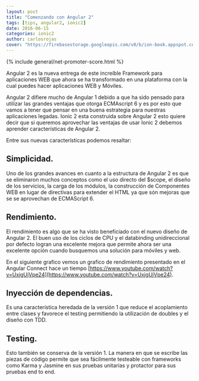 ```yaml
---
layout: post
title: "Comenzando con Angular 2"
tags: [tips, angular2, ionic2]
date: 2016-06-15
categories: ionic2
author: carlosrojas
cover: "https://firebasestorage.googleapis.com/v0/b/ion-book.appspot.com/o/posts%2Fangular2%2FZiY7lT8.jpg?alt=media&token=d36fcca3-838a-4725-8489-75e13f5dfbeb"
---
```


<amp-img width="750" height="422" layout="responsive" src="https://firebasestorage.googleapis.com/v0/b/ion-book.appspot.com/o/posts%2Fangular2%2FZiY7lT8.jpg?alt=media&token=d36fcca3-838a-4725-8489-75e13f5dfbeb"></amp-img>

{% include general/net-promoter-score.html %} 

Angular 2 es la nueva entrega de este increíble Framework para aplicaciones WEB que ahora se ha transformado en una plataforma con la cual puedes hacer aplicaciones WEB y Móviles.

Angular 2 difiere mucho de Angular 1 debido a que ha sido pensado para utilizar las grandes ventajas que otorga ECMAscript 6 y es por esto que vamos a tener que 
pensar en una buena estrategia para nuestras aplicaciones legadas. Ionic 2 esta construida sobre Angular 2 esto quiere decir que si queremos aprovechar las ventajas 
de usar Ionic 2 debemos aprender características de Angular 2.

Entre sus nuevas características podemos resaltar:

## Simplicidad.

Uno de los grandes avances en cuanto a la estructura de Angular 2 es que se eliminaron muchos conceptos como el uso directo del $scope, el diseño de los servicios, la carga de los módulos, la construcción de Componentes WEB en lugar de directivas para extender el HTML ya que són mejoras que se se aprovechan de ECMAScript 6.

## Rendimiento.

El rendimiento es algo que se ha visto beneficiado con el nuevo diseño de Angular 2. El buen uso de los ciclos de CPU y el databinding unidireccional por defecto logran una excelente mejora que permite ahora ser una excelente opción cuando busquemos una solución para móviles y web.

<amp-img width="692" height="554" layout="responsive" src="https://firebasestorage.googleapis.com/v0/b/ion-book.appspot.com/o/posts%2Fangular2%2FtIZCjWr.png?alt=media&token=6b1d8fd2-2129-45d1-91c1-44f1f4a11977"></amp-img>

En el siguiente grafico vemos un grafico de rendimiento presentado en el Angular Connect hace un tiempo [https://www.youtube.com/watch?v=UxjgUjVpe24](https://www.youtube.com/watch?v=UxjgUjVpe24).

## Inyección de dependencias.

Es una característica heredada de la versión 1 que reduce el acoplamiento entre clases y favorece el testing permitiendo la utilización de doubles y el diseño con TDD.

## Testing.

Esto también se conserva de la versión 1. La manera en que se escribe las piezas de código permite que sea fácilmente testeable con frameworks como Karma y Jasmine  en sus pruebas unitarias y protactor para sus pruebas end to end.
